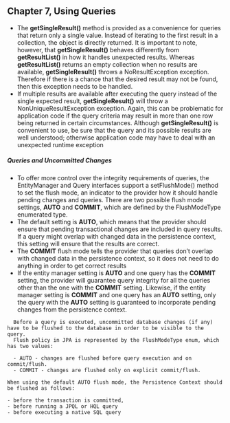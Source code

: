 ## Chapter 7, Using Queries
              
- The **getSingleResult()** method is provided as a convenience for queries that return only a single value. 
  Instead of iterating to the first result in a collection, the object is directly returned. 
  It is important to note, however, that **getSingleResult()** behaves differently from **getResultList()** in how it handles unexpected results. 
  Whereas **getResultList()** returns an empty collection when no results are available, **getSingleResult()** throws a NoResultException exception. 
  Therefore if there is a chance that the desired result may not be found, then this exception needs to be handled.
- If multiple results are available after executing the query instead of the single expected result, **getSingleResult()** will throw a NonUniqueResultException exception. 
  Again, this can be problematic for application code if the query criteria may result in more than one row being returned in certain circumstances. 
  Although **getSingleResult()** is convenient to use, be sure that the query and its possible results are well understood; otherwise application code may have to deal with an unexpected runtime exception 

##### Queries and Uncommitted Changes  
- To offer more control over the integrity requirements of queries, the EntityManager and Query interfaces support a setFlushMode() method to set the flush mode, an indicator to the provider how it should handle pending changes and queries. 
  There are two possible flush mode settings, **AUTO** and **COMMIT**, which are defined by the FlushModeType enumerated type. 
- The default setting is **AUTO**, which means that the provider should ensure that pending transactional changes are included in query results. 
  If a query might overlap with changed data in the persistence context, this setting will ensure that the results are correct.
- The **COMMIT** flush mode tells the provider that queries don’t overlap with changed data in the persistence context, so it does not need to do anything in order to get correct results  
- If the entity manager setting is **AUTO** and one query has the **COMMIT** setting, the provider will guarantee query integrity for all the queries other than the one with the **COMMIT** setting.
  Likewise, if the entity manager setting is **COMMIT** and one query has an **AUTO** setting, only the query with the **AUTO** setting is guaranteed to incorporate pending changes from the persistence context.

```
  Before a query is executed, uncommitted database changes (if any) have to be flushed to the database in order to be visible to the query.
  Flush policy in JPA is represented by the FlushModeType enum, which has two values:
  
  - AUTO - changes are flushed before query execution and on commit/flush.
  - COMMIT - changes are flushed only on explicit commit/flush.  
```  

```
When using the default AUTO flush mode, the Persistence Context should be flushed as follows:

- before the transaction is committed,
- before running a JPQL or HQL query
- before executing a native SQL query
```